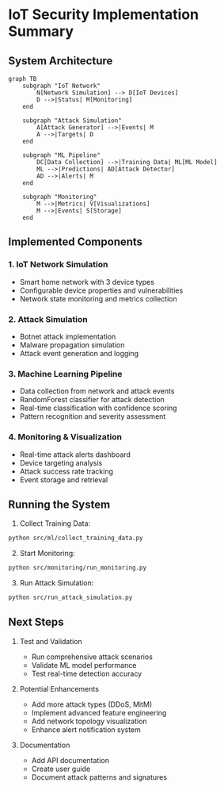 # IoT Security Implementation Summary

## System Architecture

```mermaid
graph TB
    subgraph "IoT Network"
        N[Network Simulation] --> D[IoT Devices]
        D -->|Status| M[Monitoring]
    end

    subgraph "Attack Simulation"
        A[Attack Generator] -->|Events| M
        A -->|Targets| D
    end

    subgraph "ML Pipeline"
        DC[Data Collection] -->|Training Data| ML[ML Model]
        ML -->|Predictions| AD[Attack Detector]
        AD -->|Alerts| M
    end

    subgraph "Monitoring"
        M -->|Metrics| V[Visualizations]
        M -->|Events| S[Storage]
    end
```

## Implemented Components

### 1. IoT Network Simulation
- Smart home network with 3 device types
- Configurable device properties and vulnerabilities
- Network state monitoring and metrics collection

### 2. Attack Simulation
- Botnet attack implementation
- Malware propagation simulation
- Attack event generation and logging

### 3. Machine Learning Pipeline
- Data collection from network and attack events
- RandomForest classifier for attack detection
- Real-time classification with confidence scoring
- Pattern recognition and severity assessment

### 4. Monitoring & Visualization
- Real-time attack alerts dashboard
- Device targeting analysis
- Attack success rate tracking
- Event storage and retrieval

## Running the System

1. Collect Training Data:
```bash
python src/ml/collect_training_data.py
```

2. Start Monitoring:
```bash
python src/monitoring/run_monitoring.py
```

3. Run Attack Simulation:
```bash
python src/run_attack_simulation.py
```

## Next Steps

1. Test and Validation
   - Run comprehensive attack scenarios
   - Validate ML model performance
   - Test real-time detection accuracy

2. Potential Enhancements
   - Add more attack types (DDoS, MitM)
   - Implement advanced feature engineering
   - Add network topology visualization
   - Enhance alert notification system

3. Documentation
   - Add API documentation
   - Create user guide
   - Document attack patterns and signatures